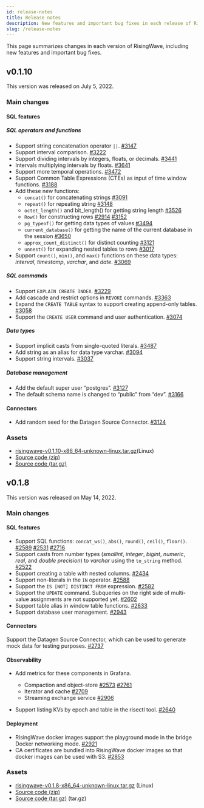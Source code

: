 ```yaml
---
id: release-notes
title: Release notes
description: New features and important bug fixes in each release of RisingWave.
slug: /release-notes
---
```


This page summarizes changes in each version of RisingWave, including new features and important bug fixes. 

## v0.1.10

This version was released on July 5, 2022.

### Main changes

#### SQL features

##### SQL operators and functions

* Support string concatenation operator `||`. [#3147](https://github.com/singularity-data/risingwave/pull/3147)
* Support interval comparison. [#3222](https://github.com/singularity-data/risingwave/pull/3222)
* Support dividing intervals by integers, floats, or decimals. [#3441](https://github.com/singularity-data/risingwave/pull/3441)
* Intervals multiplying intervals by floats. [#3641](https://github.com/singularity-data/risingwave/pull/3641)
* Support more temporal operations. [#3472](https://github.com/singularity-data/risingwave/pull/3472)
* Support Common Table Expressions (CTEs) as input of time window functions. [#3188](https://github.com/singularity-data/risingwave/pull/3188)
* Add these new functions:
    * `concat()` for concatenating strings [#3091](https://github.com/singularity-data/risingwave/pull/3091)
    * `repeat()` for repeating string [#3148](https://github.com/singularity-data/risingwave/pull/3148)
    * `octet_length()` and bit_length() for getting string length [#3526](https://github.com/singularity-data/risingwave/pull/3526)
    * `Row()` for constructing rows [#2914](https://github.com/singularity-data/risingwave/pull/2914) [#3152](https://github.com/singularity-data/risingwave/pull/3152)
    * `pg_typeof()` for getting data types of values [#3494](https://github.com/singularity-data/risingwave/pull/3494)
    * `current_database()` for getting the name of the current database in the session [#3650](https://github.com/singularity-data/risingwave/pull/3650)
    * `approx_count_distinct()` for distinct counting [#3121](https://github.com/singularity-data/risingwave/pull/3121)
    * `unnest()` for expanding nested tables to rows [#3017](https://github.com/singularity-data/risingwave/pull/3017) 
* Support `count()`, `min()`, and `max()` functions on these data types: *interval*, *timestamp*, *varchar*, and *date*. [#3069](https://github.com/singularity-data/risingwave/pull/3069)

##### SQL commands

* Support `EXPLAIN CREATE INDEX`. [#3229](https://github.com/singularity-data/risingwave/pull/3229)
* Add cascade and restrict options in `REVOKE` commands. [#3363](https://github.com/singularity-data/risingwave/pull/3363)
* Expand the `CREATE TABLE` syntax to support creating append-only tables. [#3058](https://github.com/singularity-data/risingwave/pull/3058)
* Support the `CREATE USER` command and user authentication. [#3074](https://github.com/singularity-data/risingwave/pull/3074)

##### Data types

* Support implicit casts from single-quoted literals. [#3487](https://github.com/singularity-data/risingwave/pull/3487)
* Add string as an alias for data type varchar.  [#3094](https://github.com/singularity-data/risingwave/pull/3094)
* Support string intervals.  [#3037](https://github.com/singularity-data/risingwave/pull/3037)

##### Database management

* Add the default super user “postgres”.  [#3127](https://github.com/singularity-data/risingwave/pull/3127)
* The default schema name is changed to “public” from “dev”.  [#3166](https://github.com/singularity-data/risingwave/pull/3166)

#### Connectors

* Add random seed for the Datagen Source Connector. [#3124](https://github.com/singularity-data/risingwave/pull/3124)

### Assets

* [risingwave-v0.1.10-x86_64-unknown-linux.tar.gz](https://github.com/singularity-data/risingwave/releases/download/v0.1.10/risingwave-v0.1.10-x86_64-unknown-linux.tar.gz)(Linux)
* [Source code (zip)](https://github.com/singularity-data/risingwave/archive/refs/tags/v0.1.10.zip)
* [Source code (tar.gz)](https://github.com/singularity-data/risingwave/archive/refs/tags/v0.1.10.tar.gz)


## v0.1.8

This version was released on May 14, 2022. 

### Main changes

#### SQL features

* Support SQL functions: `concat_ws()`, `abs()`, `round()`, `ceil()`, `floor()`. [#2589](https://github.com/singularity-data/risingwave/pull/2589) [#2531](https://github.com/singularity-data/risingwave/pull/2531) [#2716](https://github.com/singularity-data/risingwave/pull/2716)
* Support casts from number types (*smallint*, *integer*, *bigint*, *numeric*, *real*, and *double precision*) to *varchar* using the `to_string` method. [#2522](https://github.com/singularity-data/risingwave/pull/2522)
* Support creating a table with nested columns. [#2434](https://github.com/singularity-data/risingwave/pull/2434)
* Support non-literals in the `IN` operator. [#2588](https://github.com/singularity-data/risingwave/pull/2588)
* Support the `IS [NOT] DISTINCT FROM` expression. [#2582](https://github.com/singularity-data/risingwave/pull/2582)
* Support the `UPDATE` command. Subqueries on the right side of multi-value assignments are not supported yet. [#2602](https://github.com/singularity-data/risingwave/pull/2602)
* Support table alias in window table functions. [#2633](https://github.com/singularity-data/risingwave/pull/2633)
* Support database user management. [#2943](https://github.com/singularity-data/risingwave/pull/2943)

#### Connectors

Support the Datagen Source Connector, which can be used to generate mock data for testing purposes. [#2737](https://github.com/singularity-data/risingwave/pull/2737)

#### Observability

* Add metrics for these components in Grafana.
    * Compaction and object-store  [#2573](https://github.com/singularity-data/risingwave/pull/2573) [#2761](https://github.com/singularity-data/risingwave/pull/2761)
    * Iterator and cache [#2709](https://github.com/singularity-data/risingwave/pull/2709)
    * Streaming exchange service [#2906](https://github.com/singularity-data/risingwave/pull/2906)


* Support listing KVs by epoch and table in the risectl tool. [#2640](https://github.com/singularity-data/risingwave/pull/2640)

#### Deployment

* RisingWave docker images support the playground mode in the bridge Docker networking mode. [#2921](https://github.com/singularity-data/risingwave/pull/2921)
* CA certificates are bundled into RisingWave docker images so that docker images can be used with S3. [#2853](https://github.com/singularity-data/risingwave/pull/2853)

### Assets

* [risingwave-v0.1.8-x86_64-unknown-linux.tar.gz](https://github.com/singularity-data/risingwave/releases/download/v0.1.8/risingwave-v0.1.8-x86_64-unknown-linux.tar.gz) (Linux)
* [Source code (zip)](https://github.com/singularity-data/risingwave/archive/refs/tags/v0.1.8.zip) 
* [Source code (tar.gz)](https://github.com/singularity-data/risingwave/archive/refs/tags/v0.1.8.tar.gz) (tar.gz)